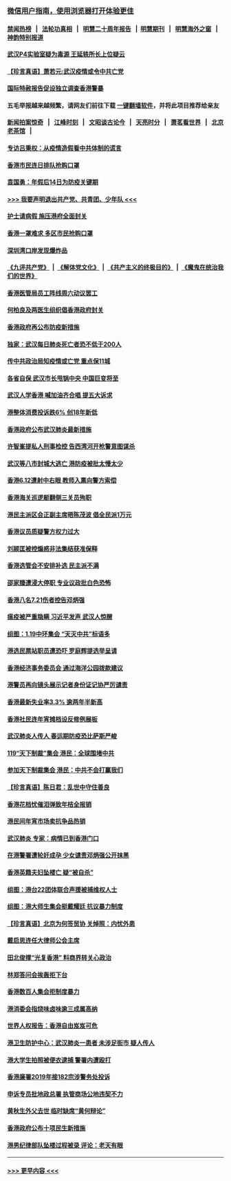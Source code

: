 ### [微信用户指南，使用浏览器打开体验更佳](https://github.com/gfw-breaker/banned-news1/blob/master/indexes/wechat-guide.md?t=0)
#### [禁闻热榜](热点新闻.md?t=0)  &nbsp;&nbsp;|&nbsp;&nbsp; [法轮功真相](https://github.com/gfw-breaker/truth/blob/master/README.md?t=0) &nbsp;&nbsp;|&nbsp;&nbsp; [明慧二十周年报告](https://github.com/gfw-breaker/mh-reports/blob/master/README.md?t=0) &nbsp;&nbsp;|&nbsp;&nbsp;[明慧期刊](https://github.com/gfw-breaker/mh-qikan) &nbsp;&nbsp;|&nbsp;&nbsp; [明慧海外之窗](https://github.com/gfw-breaker/mh-news/blob/master/README.md?t=0) &nbsp;&nbsp;|&nbsp;&nbsp; [神韵特别报道](https://github.com/gfw-breaker/mh-news/blob/master/shenyun.md?t=0)
#### [武汉P4实验室疑为毒源 王延轶所长上位疑云](../pages/nsc415/n11835543.md?t=02030844) 
#### [【珍言真语】萧若元:武汉疫情或令中共亡党](../pages/nsc415/n11829394.md?t=02030844) 
#### [国际特赦报告促设独立调查香港警暴](../pages/nsc415/n11833845.md?t=02030844) 
#### 五毛举报越来越频繁，请网友们前往下载 [一键翻墙软件](https://github.com/gfw-breaker/ssr-accounts)，并将此项目推荐给亲友
#### [新闻拍案惊奇](https://github.com/gfw-breaker/banned-news1/blob/master/pages/link4.md) &nbsp;&nbsp;|&nbsp;&nbsp; [江峰时刻](https://github.com/gfw-breaker/banned-news1/blob/master/pages/link4.md) &nbsp;&nbsp;|&nbsp;&nbsp; [文昭谈古论今](https://github.com/gfw-breaker/banned-news1/blob/master/pages/link4.md) &nbsp;&nbsp;|&nbsp;&nbsp; [天亮时分](https://github.com/gfw-breaker/banned-news1/blob/master/pages/link4.md) &nbsp;&nbsp;|&nbsp;&nbsp; [萧茗看世界](https://github.com/gfw-breaker/banned-news1/blob/master/pages/link4.md) &nbsp;&nbsp;|&nbsp;&nbsp; [北京老茶馆](https://github.com/gfw-breaker/banned-news1/blob/master/pages/link4.md) &nbsp;&nbsp;|&nbsp;&nbsp; 
#### [专访吕秉权：从疫情造假看中共体制的谎言](../pages/nsc415/n11833813.md?t=02030844) 
#### [香港市民连日排队抢购口罩](../pages/nsc415/n11833794.md?t=02030844) 
#### [袁国勇：年假后14日为防疫关键期](../pages/nsc415/n11831088.md?t=02030844) 
#### [>>> 我要声明退出共产党、共青团、少年队 <<<](https://github.com/begood0513/goodnews/blob/master/quit/letter.md) 
#### [护士请病假 施压港府全面封关](../pages/nsc415/n11831030.md?t=02030844) 
#### [香港一罩难求 多区市民抢购口罩](../pages/nsc415/n11831002.md?t=02030844) 
#### [深圳湾口岸发现爆炸品](../pages/nsc415/n11828802.md?t=02030844) 
#### [《九评共产党》](https://github.com/begood0513/9ping.md/blob/master/README.md) &nbsp;|&nbsp; [《解体党文化》](../../../../jtdwh.md/blob/master/README.md)  &nbsp;|&nbsp; [《共产主义的终极目的》](../../../../gczydzjmd.md/blob/master/README.md) &nbsp;|&nbsp; [《魔鬼在统治我们的世界》](../../../../mgztzwmdsj.md/blob/master/README.md) 
#### [香港医管局员工阵线周六动议罢工](../pages/nsc415/n11828762.md?t=02030844) 
#### [何柏良及两医生组织倡香港政府封关](../pages/nsc415/n11828749.md?t=02030844) 
#### [香港政府再公布防疫新措施](../pages/nsc415/n11828716.md?t=02030844) 
#### [独家：武汉每日肺炎死亡者恐不低于200人](../pages/nsc415/n11828240.md?t=02030844) 
#### [传中共政治局知疫情或亡党 重点保11城](../pages/nsc415/n11828145.md?t=02030844) 
#### [各省自保 武汉市长甩锅中央 中国巨变将至](../pages/nsc415/n11828021.md?t=02030844) 
#### [武汉人学香港 喊加油齐合唱 提五大诉求](../pages/nsc415/n11827046.md?t=02030844) 
#### [港整体消费投诉跌6% 创18年新低](../pages/nsc415/n11817280.md?t=02030844) 
#### [香港政府公布武汉肺炎最新措施](../pages/nsc415/n11817152.md?t=02030844) 
#### [许智峯提私人刑事检控 告西湾河开枪警意图谋杀](../pages/nsc415/n11817132.md?t=02030844) 
#### [武汉等八市封城大逃亡 港防疫被批太慢太少](../pages/nsc415/n11817058.md?t=02030844) 
#### [香港6.12遭射中右眼 教师入禀向警方索偿](../pages/nsc415/n11814678.md?t=02030844) 
#### [香港海关巡逻艇翻侧三关员殉职](../pages/nsc415/n11814604.md?t=02030844) 
#### [港民主派区会正副主席晤陈茂波 倡全民派1万元](../pages/nsc415/n11814582.md?t=02030844) 
#### [香港议员质疑警方权力过大](../pages/nsc415/n11814560.md?t=02030844) 
#### [刘颕匡被控煽惑非法集结获准保释](../pages/nsc415/n11811727.md?t=02030844) 
#### [香港选管会不安排补选 民主派不满](../pages/nsc415/n11811691.md?t=02030844) 
#### [邵家臻遭浸大停职 专业议政批白色恐怖](../pages/nsc415/n11811670.md?t=02030844) 
#### [香港八名7.21伤者控告邓炳强](../pages/nsc415/n11811623.md?t=02030844) 
#### [瘟疫被严重隐瞒 习近平发声 武汉人惊醒](../pages/nsc415/n11811186.md?t=02030844) 
#### [组图：1.19中环集会 “天灭中共”标语多](../pages/nsc415/n11809514.md?t=02030844) 
#### [港选民票站职员遭恐吓 罗庭辉提选举呈请](../pages/nsc415/n11808914.md?t=02030844) 
#### [香港经济事务委员会 通过海洋公园拨款建议](../pages/nsc415/n11808906.md?t=02030844) 
#### [港警员再向镜头展示记者身份证记协严厉谴责](../pages/nsc415/n11808888.md?t=02030844) 
#### [香港最新失业率3.3% 逾两年半新高](../pages/nsc415/n11808887.md?t=02030844) 
#### [香港社民连年宵摊档设反修例展板](../pages/nsc415/n11808857.md?t=02030844) 
#### [武汉肺炎人传人 春运期防疫恐比萨斯严峻](../pages/nsc415/n11808739.md?t=02030844) 
#### [119“天下制裁”集会 港民：全球围堵中共](../pages/nsc415/n11806318.md?t=02030844) 
#### [参加天下制裁集会 港民：中共不会打赢我们](../pages/nsc415/n11806596.md?t=02030844) 
#### [【珍言真语】陈日君：乱世中守住善良](../pages/nsc415/n11806247.md?t=02030844) 
#### [香港花档忧催泪弹致年桔全报销](../pages/nsc415/n11806130.md?t=02030844) 
#### [港民间年宵市场卖抗争品热销](../pages/nsc415/n11806073.md?t=02030844) 
#### [武汉肺炎 专家：病情已到香港门口](../pages/nsc415/n11806020.md?t=02030844) 
#### [在港警署遭轮奸成孕 少女谴责邓炳强公开抹黑](../pages/nsc415/n11805981.md?t=02030844) 
#### [香港英籍夫妇坠楼亡 疑“被自杀”](../pages/nsc415/n11805937.md?t=02030844) 
#### [组图：港台22团体联合声援被捕维权人士](../pages/nsc415/n11801834.md?t=02030844) 
#### [组图：港大师生集会挺戴耀廷 抗议暴力制度](../pages/nsc415/n11799298.md?t=02030844) 
#### [【珍言真语】北京为何签贸协 关焯照：内忧外患](../pages/nsc415/n11799790.md?t=02030844) 
#### [戴启思连任大律师公会主席](../pages/nsc415/n11799306.md?t=02030844) 
#### [田北俊撑“光复香港” 料商界转关心政治](../pages/nsc415/n11799287.md?t=02030844) 
#### [林郑答问会挨轰拒下台](../pages/nsc415/n11799261.md?t=02030844) 
#### [香港数百人集会拒制度暴力](../pages/nsc415/n11796941.md?t=02030844) 
#### [港消委会指烧味卤味逾三成属高纳](../pages/nsc415/n11796815.md?t=02030844) 
#### [世界人权报告：香港自由岌岌可危](../pages/nsc415/n11796873.md?t=02030844) 
#### [港卫生防护中心：武汉肺炎一患者 未涉足街市 疑人传人](../pages/nsc415/n11796789.md?t=02030844) 
#### [港大学生拍照被便衣逮捕 警署内遭殴打](../pages/nsc415/n11794174.md?t=02030844) 
#### [香港廉署2019年接182宗涉警务处投诉](../pages/nsc415/n11793899.md?t=02030844) 
#### [申诉专员批地政总署 执管商场公地违契不力](../pages/nsc415/n11793854.md?t=02030844) 
#### [黄秋生外父去世 临时缺席“黄何辩论”](../pages/nsc415/n11793859.md?t=02030844) 
#### [香港政府公布十项民生新措施](../pages/nsc415/n11793826.md?t=02030844) 
#### [港男纪律部队坠楼过程被录 评论：老天有眼](../pages/nsc415/n11793546.md?t=02030844) 

----
#### [ >>> 更早内容 <<< ](../indexes/nsc415-earlier.md)

